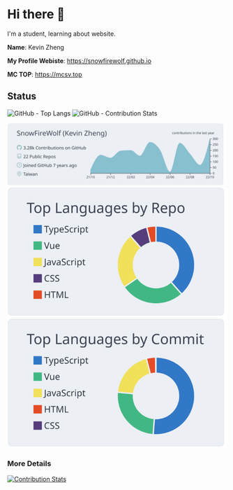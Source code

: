 # Hi there 👋
I'm a student, learning about website.


**Name**: Kevin Zheng

**My Profile Webiste**: https://snowfirewolf.github.io

**MC TOP**: https://mcsv.top



## Status
<p>
  <img width="28%" src="https://github-readme-stats.vercel.app/api/top-langs/?username=SnowFireWolf&theme=swift" alt="GitHub - Top Langs"/>
  <img width="67%" src="https://github-readme-stats.vercel.app/api?username=snowfirewolf&show_icons=true&include_all_commits=true&count_private=true&theme=swift" alt="GitHub - Contribution Stats"/>
</p>

[![](https://raw.githubusercontent.com/SnowFireWolf/snowfirewolf/master/profile-summary-card-output/nord_bright/0-profile-details.svg)](https://github.com/vn7n24fzkq/github-profile-summary-cards)
[![](https://raw.githubusercontent.com/SnowFireWolf/snowfirewolf/master/profile-summary-card-output/nord_bright/1-repos-per-language.svg)](https://github.com/vn7n24fzkq/github-profile-summary-cards) [![](https://raw.githubusercontent.com/SnowFireWolf/snowfirewolf/master/profile-summary-card-output/nord_bright/2-most-commit-language.svg)](https://github.com/vn7n24fzkq/github-profile-summary-cards)

### More Details
[![Contribution Stats](https://github-contribution-stats.vercel.app/api/?username=snowfirewolf)](https://github.com/LordDashMe/github-contribution-stats)
